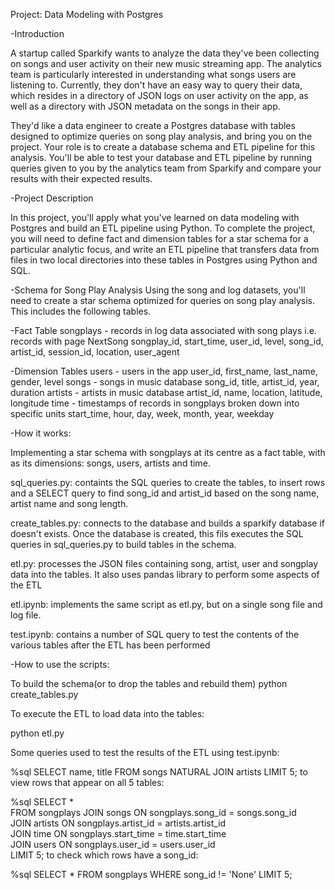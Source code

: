 Project: Data Modeling with Postgres

-Introduction

A startup called Sparkify wants to analyze the data they've been collecting on songs and user activity on their new music streaming app. The analytics team is particularly interested in understanding what songs users are listening to. Currently, they don't have an easy way to query their data, which resides in a directory of JSON logs on user activity on the app, as well as a directory with JSON metadata on the songs in their app.

They'd like a data engineer to create a Postgres database with tables designed to optimize queries on song play analysis, and bring you on the project. Your role is to create a database schema and ETL pipeline for this analysis. You'll be able to test your database and ETL pipeline by running queries given to you by the analytics team from Sparkify and compare your results with their expected results.

-Project Description

In this project, you'll apply what you've learned on data modeling with Postgres and build an ETL pipeline using Python. To complete the project, you will need to define fact and dimension tables for a star schema for a particular analytic focus, and write an ETL pipeline that transfers data from files in two local directories into these tables in Postgres using Python and SQL.

-Schema for Song Play Analysis
Using the song and log datasets, you'll need to create a star schema optimized for queries on song play analysis. This includes the following tables.

-Fact Table
    songplays - records in log data associated with song plays i.e. records with page NextSong
        songplay_id, start_time, user_id, level, song_id, artist_id, session_id, location, user_agent

-Dimension Tables
    users - users in the app
        user_id, first_name, last_name, gender, level
    songs - songs in music database
        song_id, title, artist_id, year, duration
    artists - artists in music database
        artist_id, name, location, latitude, longitude
    time - timestamps of records in songplays broken down into specific units
        start_time, hour, day, week, month, year, weekday

-How it works:

Implementing a star schema with songplays at its centre as a fact table, with as its dimensions: songs, users, artists and time.

sql_queries.py: containts the SQL queries to create the tables, to insert rows and a SELECT query to find song_id and artist_id based on the song name, artist name and song length.

create_tables.py: connects to the database and builds a sparkify database if doesn't exists. Once the database is created, this fils executes the SQL queries in sql_queries.py to build tables in the schema.

etl.py: processes the JSON files containing song, artist, user and songplay data into the tables. It also uses pandas library to perform some aspects of the ETL

etl.ipynb: implements the same script as etl.py, but on a single song file and log file.

test.ipynb: contains a number of SQL query to test the contents of the various tables after the ETL has been performed

-How to use the scripts:

To build the schema(or to drop the tables and rebuild them) python create_tables.py

To execute the ETL to load data into the tables:

python etl.py

Some queries used to test the results of the ETL using test.ipynb:

%sql SELECT name, title FROM songs NATURAL JOIN artists LIMIT 5;
to view rows that appear on all 5 tables:

%sql SELECT * \
FROM songplays JOIN songs ON songplays.song_id = songs.song_id \
JOIN artists ON songplays.artist_id = artists.artist_id \
JOIN time ON songplays.start_time =  time.start_time \
JOIN users ON songplays.user_id = users.user_id \
LIMIT 5;
to check which rows have a song_id:

%sql SELECT * FROM songplays WHERE song_id != 'None' LIMIT 5;